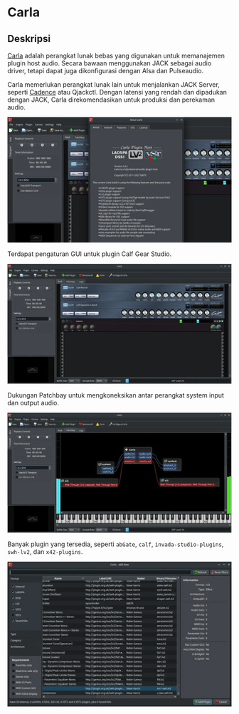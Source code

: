 # Carla

## Deskripsi

[Carla] adalah perangkat lunak bebas yang digunakan untuk memanajemen plugin host audio. Secara bawaan menggunakan JACK sebagai audio driver, tetapi dapat juga dikonfigurasi dengan Alsa dan Pulseaudio.

Carla memerlukan perangkat lunak lain untuk menjalankan JACK Server, seperti [Cadence] atau Qjackctl. Dengan latensi yang rendah dan dipadukan dengan JACK, Carla direkomendasikan untuk produksi dan perekaman audio.

![Carla LangitKetujuh OS](../../media/image/carla-langitketujuh-id-1.webp)

Terdapat pengaturan GUI untuk plugin Calf Gear Studio.

![Carla LangitKetujuh OS](../../media/image/carla-langitketujuh-id-2.webp)

Dukungan Patchbay untuk mengkoneksikan antar perangkat system input dan output audio.

![Carla LangitKetujuh OS](../../media/image/carla-langitketujuh-id-3.webp)

Banyak plugin yang tersedia, seperti `abGate`, `calf`, `invada-studio-plugins`, `swh-lv2`, dan `x42-plugins`.

![Carla LangitKetujuh OS](../../media/image/carla-langitketujuh-id-4.webp)

[Carla]:https://kx.studio/Applications:Carla
[Cadence]:cadence.md
